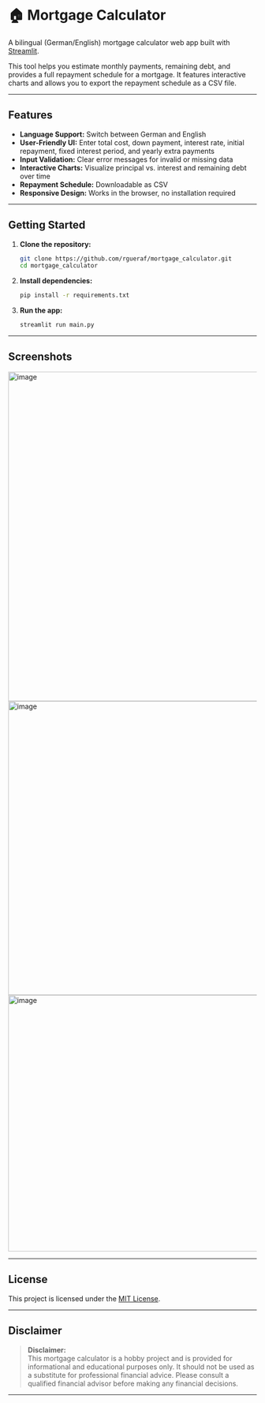 # 🏠 Mortgage Calculator

A bilingual (German/English) mortgage calculator web app built with [Streamlit](https://streamlit.io/).

This tool helps you estimate monthly payments, remaining debt, and provides a full repayment schedule for a mortgage. It features interactive charts and allows you to export the repayment schedule as a CSV file.

---

## Features

- **Language Support:** Switch between German and English
- **User-Friendly UI:** Enter total cost, down payment, interest rate, initial repayment, fixed interest period, and yearly extra payments
- **Input Validation:** Clear error messages for invalid or missing data
- **Interactive Charts:** Visualize principal vs. interest and remaining debt over time
- **Repayment Schedule:** Downloadable as CSV
- **Responsive Design:** Works in the browser, no installation required

---

## Getting Started

1. **Clone the repository:**
    ```bash
    git clone https://github.com/rgueraf/mortgage_calculator.git
    cd mortgage_calculator
    ```

2. **Install dependencies:**
    ```bash
    pip install -r requirements.txt
    ```

3. **Run the app:**
    ```bash
    streamlit run main.py
    ```

---

## Screenshots
<img width="891" height="668" alt="image" src="https://github.com/user-attachments/assets/e8c6e48c-3945-4279-8264-cf8e2ffbd79e" />
<img width="769" height="596" alt="image" src="https://github.com/user-attachments/assets/287d1164-07f2-4218-b5f3-572ac7f5fda1" />
<img width="811" height="520" alt="image" src="https://github.com/user-attachments/assets/732dcf20-48f3-455d-abd2-89e77cacd822" />

---

## License

This project is licensed under the [MIT License](LICENSE).

---

## Disclaimer

> **Disclaimer:**  
> This mortgage calculator is a hobby project and is provided for informational and educational purposes only. It should not be used as a substitute for professional financial advice. Please consult a qualified financial advisor before making any financial decisions.

---
